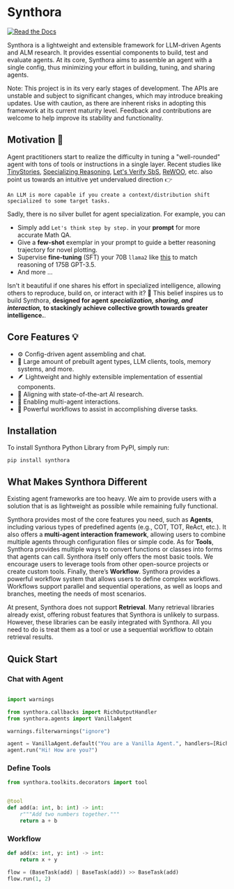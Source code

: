 <!-- LICENSE HEADER MANAGED BY add-license-header

Copyright 2024-2025 Syntropix-AI.org

Licensed under the Apache License, Version 2.0 (the "License");
you may not use this file except in compliance with the License.
You may obtain a copy of the License at

    http://www.apache.org/licenses/LICENSE-2.0

Unless required by applicable law or agreed to in writing, software
distributed under the License is distributed on an "AS IS" BASIS,
WITHOUT WARRANTIES OR CONDITIONS OF ANY KIND, either express or implied.
See the License for the specific language governing permissions and
limitations under the License.
-->

# Synthora
[![Read the Docs](https://img.shields.io/readthedocs/synthora)](https://synthora.readthedocs.io/en/latest/)


Synthora is a lightweight and extensible framework for LLM-driven Agents and ALM research. It provides essential components to build, test and evaluate agents. At its core, Synthora aims to assemble an agent with a single config, thus minimizing your effort in building, tuning, and sharing agents.

Note: This project is in its very early stages of development. The APIs are unstable and subject to significant changes, which may introduce breaking updates. Use with caution, as there are inherent risks in adopting this framework at its current maturity level. Feedback and contributions are welcome to help improve its stability and functionality.

## Motivation 🧠
Agent practitioners start to realize the difficulty in tuning a "well-rounded" agent with tons of tools or instructions in a single layer.
Recent studies like [TinyStories](https://arxiv.org/abs/2301.12726), [Specializing Reasoning](https://arxiv.org/abs/2301.12726), [Let's Verify SbS](https://arxiv.org/abs/2305.20050), [ReWOO](https://arxiv.org/abs/2305.18323), etc. also point us towards an intuitive yet undervalued direction 👉

```
An LLM is more capable if you create a context/distribution shift specialized to some target tasks.
```
Sadly, there is no silver bullet for agent specialization. For example, you can
- Simply add `Let's think step by step.` in your **prompt** for more accurate Math QA.
- Give a **few-shot** exemplar in your prompt to guide a better reasoning trajectory for novel plotting.
- Supervise **fine-tuning** (SFT) your 70B `llama2` like [this](https://arxiv.org/abs/2305.20050) to match reasoning of 175B GPT-3.5.
- And more ...

Isn't it beautiful if one shares his effort in specialized intelligence, allowing others to reproduce, build on, or interact with it? 🤗 This belief inspires us to build Synthora,
**designed for agent *specialization, sharing, and interaction,* to stackingly achieve collective growth towards greater intelligence.**.

## Core Features 💡

- ⚙️ Config-driven agent assembling and chat.
- 🚀 Large amount of prebuilt agent types, LLM clients, tools, memory systems, and more.
- 🪶 Lightweight and highly extensible implementation of essential components.
- 🧪 Aligning with state-of-the-art AI research.
- 🤝 Enabling multi-agent interactions.
- 🔧 Powerful workflows to assist in accomplishing diverse tasks.

## Installation

To install Synthora Python Library from PyPI, simply run:

```shell Shell
pip install synthora
```

## What Makes Synthora Different

Existing agent frameworks are too heavy. We aim to provide users with a solution that is as lightweight as possible while remaining fully functional.

Synthora provides most of the core features you need, such as **Agents**, including various types of predefined agents (e.g., COT, TOT, ReAct, etc.).
It also offers a **multi-agent interaction framework**, allowing users to combine multiple agents through configuration files or simple code.
As for **Tools**, Synthora provides multiple ways to convert functions or classes into forms that agents can call. Synthora itself only offers the most basic tools.
We encourage users to leverage tools from other open-source projects or create custom tools.
Finally, there’s **Workflow**. Synthora provides a powerful workflow system that allows users to define complex workflows. Workflows support parallel and sequential operations, as well as loops and branches, meeting the needs of most scenarios.

At present, Synthora does not support **Retrieval**. Many retrieval libraries already exist, offering robust features that Synthora is unlikely to surpass.
However, these libraries can be easily integrated with Synthora. All you need to do is treat them as a tool or use a sequential workflow to obtain retrieval results.


## Quick Start

### Chat with Agent

```python

import warnings

from synthora.callbacks import RichOutputHandler
from synthora.agents import VanillaAgent

warnings.filterwarnings("ignore")

agent = VanillaAgent.default("You are a Vanilla Agent.", handlers=[RichOutputHandler()])
agent.run("Hi! How are you?")
```

### Define Tools

```python
from synthora.toolkits.decorators import tool


@tool
def add(a: int, b: int) -> int:
    r"""Add two numbers together."""
    return a + b
```

### Workflow

```python
def add(x: int, y: int) -> int:
    return x + y

flow = (BaseTask(add) | BaseTask(add)) >> BaseTask(add)
flow.run(1, 2)
```
